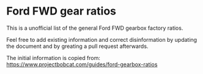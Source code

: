 # Ford FWD gear ratios
This is a unofficial list of the general Ford FWD gearbox factory ratios.

Feel free to add existing information and correct disinformation by updating the document and by greating a pull request afterwards.

The initial information is copied from: https://www.projectbobcat.com/guides/ford-gearbox-ratios

